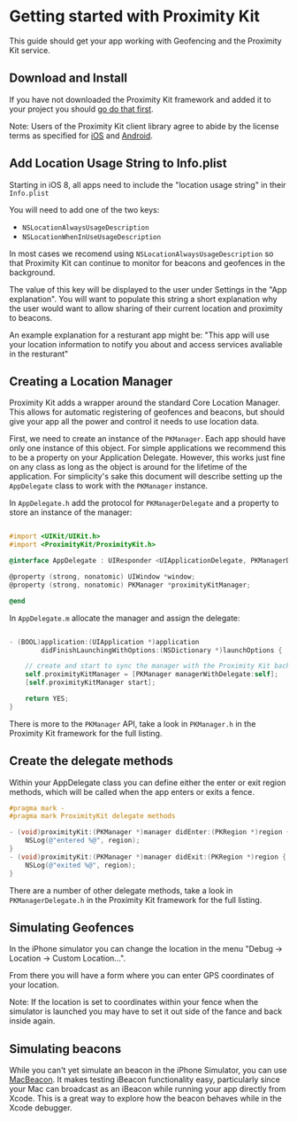 # Getting started with Proximity Kit

This guide should get your app working with Geofencing and the Proximity Kit service.

## Download and Install

If you have not downloaded the Proximity Kit framework and added it to your project you should [go do that first](<%= ios_download_path %>).

Note: Users of the Proximity Kit client library agree to abide by the license terms as
 specified for [iOS](/docs/ios/license) and [Android](/docs/android/license).

## Add Location Usage String to Info.plist

Starting in iOS 8, all apps need to include the "location usage string" in their `Info.plist`

You will need to add one of the two keys:

- `NSLocationAlwaysUsageDescription`
- `NSLocationWhenInUseUsageDescription`

In most cases we recomend using `NSLocationAlwaysUsageDescription` so that Proximity Kit can continue to monitor for beacons and geofences in the background.

The value of this key will be displayed to the user under Settings in the "App explanation". You will want to populate this string a short explanation why the user would want to allow sharing of their current location and proximity to beacons.

An example explanation for a resturant app might be: "This app will use your location information to notify you about and access services avaliable in the resturant"

## Creating a Location Manager

Proximity Kit adds a wrapper around the standard Core Location Manager. This allows for automatic registering of geofences and beacons, but should give your app all the power and control it needs to use location data.

First, we need to create an instance of the `PKManager`. Each app should have only one instance of this object. For simple applications we recommend this to be a property on your Application Delegate. However, this works just fine on any class as long as the object is around for the lifetime of the application. For simplicity's sake this document will describe setting up the `AppDelegate` class to work with the `PKManager` instance.

In `AppDelegate.h` add the protocol for `PKManagerDelegate` and a property to store an instance of the manager:

```objective-c

#import <UIKit/UIKit.h>
#import <ProximityKit/ProximityKit.h>

@interface AppDelegate : UIResponder <UIApplicationDelegate, PKManagerDelegate>

@property (strong, nonatomic) UIWindow *window;
@property (strong, nonatomic) PKManager *proximityKitManager;

@end
```

In `AppDelegate.m` allocate the manager and assign the delegate:

```objective-c

- (BOOL)application:(UIApplication *)application
        didFinishLaunchingWithOptions:(NSDictionary *)launchOptions {

    // create and start to sync the manager with the Proximity Kit backend
    self.proximityKitManager = [PKManager managerWithDelegate:self];
    [self.proximityKitManager start];

    return YES;
}
```

There is more to the `PKManager` API, take a look in `PKManager.h` in the Proximity Kit framework for the full listing.

## Create the delegate methods

Within your AppDelegate class you can define either the enter or exit region methods, which will be called when the app enters or exits a fence.

```objective-c
#pragma mark -
#pragma mark ProximityKit delegate methods

- (void)proximityKit:(PKManager *)manager didEnter:(PKRegion *)region {
    NSLog(@"entered %@", region);
}
- (void)proximityKit:(PKManager *)manager didExit:(PKRegion *)region {
    NSLog(@"exited %@", region);
}
```

There are a number of other delegate methods, take a look in `PKManagerDelegate.h` in the Proximity Kit framework for the full listing.

## Simulating Geofences

In the iPhone simulator you can change the location in the menu "Debug -> Location -> Custom Location...".

From there you will have a form where you can enter GPS coordinates of your location.

Note: If the location is set to coordinates within your fence when the simulator is launched you may have to set it out side of the fance and back inside again.

## Simulating beacons

While you can't yet simulate an beacon in the iPhone Simulator, you can use [MacBeacon](http://www.radiusnetworks.com/macbeacon-app.html). It makes testing iBeacon functionality easy, particularly since your Mac can broadcast as an iBeacon while running your app directly from Xcode. This is a great way to explore how the beacon behaves while in the Xcode debugger.



